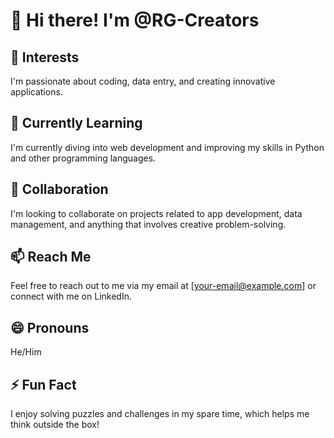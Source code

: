 # 👋 Hi there! I'm @RG-Creators

## 👀 Interests
I'm passionate about coding, data entry, and creating innovative applications.

## 🌱 Currently Learning
I'm currently diving into web development and improving my skills in Python and other programming languages.

## 💞️ Collaboration
I'm looking to collaborate on projects related to app development, data management, and anything that involves creative problem-solving.

## 📫 Reach Me
Feel free to reach out to me via my email at [your-email@example.com] or connect with me on LinkedIn.

## 😄 Pronouns
He/Him

## ⚡ Fun Fact
I enjoy solving puzzles and challenges in my spare time, which helps me think outside the box!
